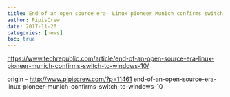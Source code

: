 ```yaml
---
title: End of an open source era- Linux pioneer Munich confirms switch to Windows 10
author: PipisCrew
date: 2017-11-26
categories: [news]
toc: true
---
```


https://www.techrepublic.com/article/end-of-an-open-source-era-linux-pioneer-munich-confirms-switch-to-windows-10/

origin - http://www.pipiscrew.com/?p=11461 end-of-an-open-source-era-linux-pioneer-munich-confirms-switch-to-windows-10